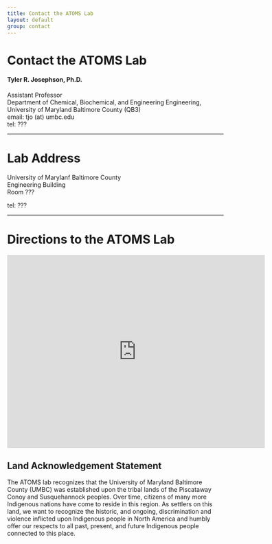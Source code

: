 ```yaml
---
title: Contact the ATOMS Lab
layout: default
group: contact
---
```


# Contact the ATOMS Lab


<div class="row">

<div class="col-md-4">

  
  <h4>Tyler R. Josephson, Ph.D.</h4>
  Assistant Professor  <br>
  Department of Chemical, Biochemical, and Engineering Engineering,  <br>
  University of Maryland Baltimore County (QB3)  <br>
  email: tjo (at) umbc.edu <br>
  tel: ???


</div>

</div>

* * *

# Lab Address

<div class="row">

<div class="col-md-4">

University of Marylanf Baltimore County <br>
Engineering Building <br>
Room ??? <br>

tel: ???

</div>

</div>

* * *

# Directions to the ATOMS Lab

<div class="google-maps">
	<iframe src="https://www.google.com/maps/place/UMBC+Engineering+Building/@39.2545859,-76.7139974,15z/data=!4m5!3m4!1s0x0:0x28086b4797b915c2!8m2!3d39.2545859!4d-76.7139974" width="600" height="450" frameborder="0" style="border:0" allowfullscreen></iframe>
</div>


## Land Acknowledgement Statement

The ATOMS lab recognizes that the University of Maryland Baltimore County (UMBC) was established upon the tribal lands of the Piscataway Conoy and Susquehannock peoples. Over time, citizens of many more Indigenous nations have come to reside in this region. As settlers on this land, we want to recognize the historic, and ongoing, discrimination and violence inflicted upon Indigenous people in North America and humbly offer our respects to all past, present, and future Indigenous people connected to this place.
